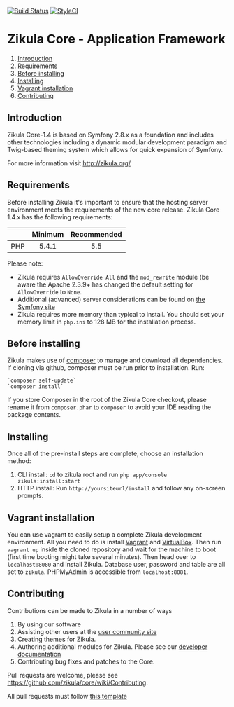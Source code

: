 [![Build Status](https://travis-ci.org/zikula/core.svg?branch=1.4)](https://travis-ci.org/zikula/core)
[![StyleCI](https://styleci.io/repos/781544/shield)](https://styleci.io/repos/781544)

Zikula Core - Application Framework
===================================

  1. [Introduction](#introduction)
  2. [Requirements](#requirements)
  3. [Before installing](#beforeinstalling)
  4. [Installing](#installing)
  5. [Vagrant installation](#vagrant)
  6. [Contributing](#contributing)

<a name="introduction"></a>
Introduction
------------

Zikula Core-1.4 is based on Symfony 2.8.x as a foundation and includes other technologies including a dynamic modular development paradigm and Twig-based theming system which allows for quick expansion of Symfony.

For more information visit http://zikula.org/


<a name="requirements"></a>
Requirements
------------
Before installing Zikula it's important to ensure that the hosting server environment meets the requirements
of the new core release. Zikula Core 1.4.x has the following requirements:

|               | Minimum       | Recommended  |
| ------------- |:-------------:| :-----------:|
| PHP           | 5.4.1         | 5.5          |


Please note:

 - Zikula requires `AllowOverride All` and the `mod_rewrite` module (be aware the Apache 2.3.9+ has changed
   the default setting for `AllowOverride` to `None`.
 - Additional (advanced) server considerations can be found on
   [the Symfony site](http://symfony.com/doc/current/cookbook/configuration/web_server_configuration.html)
 - Zikula requires more memory than typical to install. You should set your memory limit in `php.ini` to 128 MB for the
   installation process.


<a name="beforeinstalling"></a>
Before installing
-----------------

Zikula makes use of [composer](http://getcomposer.org/) to manage and download all dependencies.
If cloning via github, composer must be run prior to installation. Run:

    `composer self-update`
    `composer install`

If you store Composer in the root of the Zikula Core checkout, please rename it from `composer.phar` to `composer`
to avoid your IDE reading the package contents.


<a name="installing"></a>
Installing
----------
Once all of the pre-install steps are complete, choose an installation method:

  1) CLI install: `cd` to zikula root and run `php app/console zikula:install:start`
  2) HTTP install: Run `http://yoursiteurl/install` and follow any on-screen prompts.

<a name="vagrant"></a>
Vagrant installation
--------------------
You can use vagrant to easily setup a complete Zikula development environment.
All you need to do is install [Vagrant](https://vagrantup.com) and
[VirtualBox](https://www.virtualbox.org/). Then run `vagrant up` inside the
cloned repository and wait for the machine to boot (first time booting might
take several minutes). Then head over to `localhost:8080` and install Zikula.
Database user, password and table are all set to `zikula`. PHPMyAdmin is
accessible from `localhost:8081`.

<a name="contributing"></a>
Contributing
------------

Contributions can be made to Zikula in a number of ways

  1. By using our software
  2. Assisting other users at the [user community site](http://zikula.org/forum/)
  3. Creating themes for Zikula.
  4. Authoring additional modules for Zikula. Please see our [developer documentation](https://github.com/zikula/core/tree/1.4/src/docs/en/dev)
  5. Contributing bug fixes and patches to the Core.

Pull requests are welcome, please see https://github.com/zikula/core/wiki/Contributing.

All pull requests must follow [this template](https://github.com/zikula/core/wiki/Contributing#pull-request-template)
